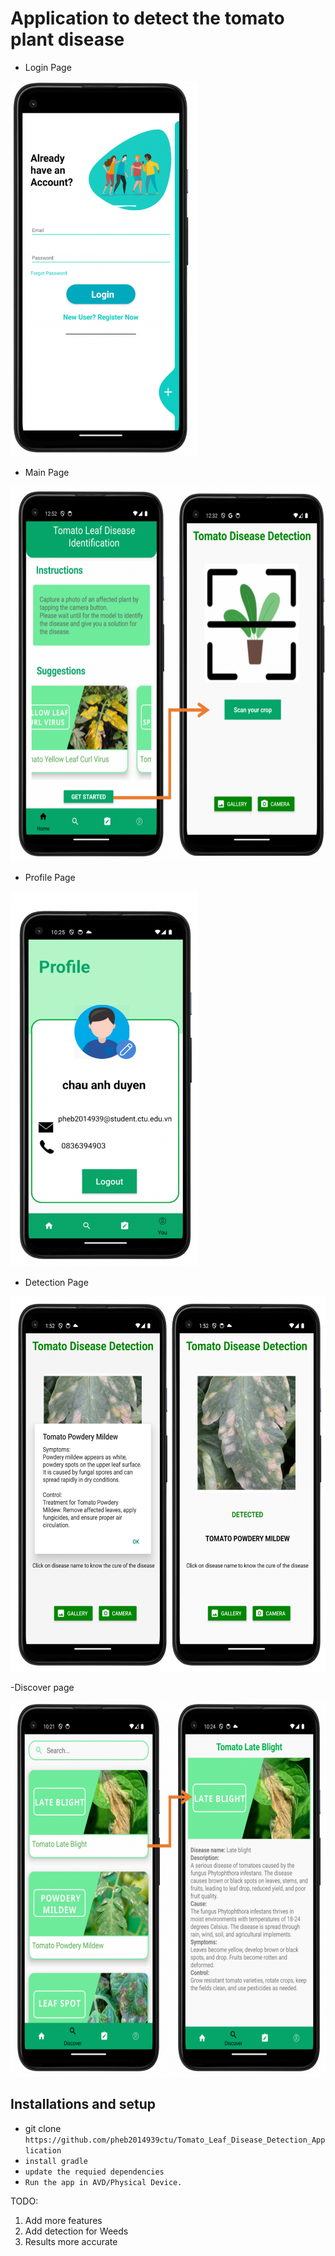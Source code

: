 # Application to detect the tomato plant disease



- Login Page
<p><img src="img/Screen Shot 2024-03-19 at 23.19.57.png" width="300" height="600"></p>


- Main Page
<img src="img/Screen Shot 2024-03-19 at 23.18.53.png" width="600" height="600">

- Profile Page 
<img src="img/image.png" width="300" height="600">

- Detection Page
<img src="img/Screen Shot 2024-03-19 at 23.16.51.png" width="600" height="600">



-Discover page 

<img src="img/image_copy.png" width="600" height="600">



## Installations and setup

- git clone `https://github.com/pheb2014939ctu/Tomato_Leaf_Disease_Detection_Application`
- `install gradle`
- `update the requied dependencies`
- `Run the app in AVD/Physical Device.`


TODO:

1. Add more features
2. Add detection for Weeds
3. Results more accurate


